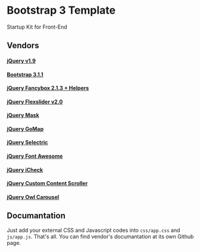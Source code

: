 Bootstrap 3 Template
====

Startup Kit for Front-End

Vendors
---

#### [jQuery v1.9](http://jquery.com)
#### [Bootstrap 3.1.1](https://github.com/twbs/bootstrap)
#### [jQuery Fancybox 2.1.3 + Helpers](https://github.com/fancyapps/fancyBox)
#### [jQuery Flexslider v2.0](http://www.woothemes.com/flexslider)
#### [jQuery Mask](http://igorescobar.github.io/jQuery-Mask-Plugin)
#### [jQuery GoMap](http://www.pittss.lv/jquery/gomap)
#### [jQuery Selectric](https://github.com/lcdsantos/jQuery-Selectric)
#### [jQuery Font Awesome](https://github.com/FortAwesome/Font-Awesome)
#### [jQuery iCheck](https://github.com/fronteed/iCheck)
#### [jQuery Custom Content Scroller](http://manos.malihu.gr/jquery-custom-content-scroller/)
#### [jQuery Owl Carousel](https://github.com/OwlFonk/OwlCarousel)

Documantation
---

Just add your external CSS and Javascript codes into `css/app.css` and `js/app.js`. That's all. You can find vendor's documantation at its own Github page.